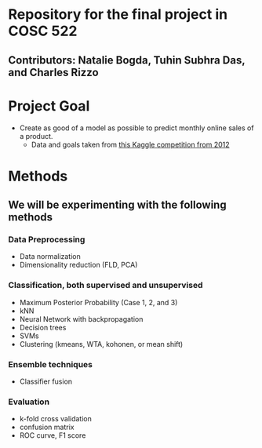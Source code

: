Repository for the final project in COSC 522
============================================

## Contributors: Natalie Bogda, Tuhin Subhra Das, and Charles Rizzo

Project Goal
===============

* Create as good of a model as possible to predict monthly online sales of a product. 
   - Data and goals taken from [this Kaggle competition from 2012](https://www.kaggle.com/c/online-sales/)


Methods
============

## We will be experimenting with the following methods

### Data Preprocessing
* Data normalization
* Dimensionality reduction (FLD, PCA)

### Classification, both supervised and unsupervised
* Maximum Posterior Probability (Case 1, 2, and 3)
* kNN 
* Neural Network with backpropagation
* Decision trees
* SVMs
* Clustering (kmeans, WTA, kohonen, or mean shift)

### Ensemble techniques
* Classifier fusion

### Evaluation
* k-fold cross validation
* confusion matrix
* ROC curve, F1 score


